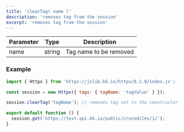 ```yaml
---
title: 'clearTag( name )'
description: 'removes tag from the session'
excerpt: 'removes tag from the session'
---
```



| Parameter  | Type      | Description              |
|------------|-----------|--------------------------|
| name       | string    | Tag name to be removed   |


### Example

<CodeGroup labels={[]}>

```javascript
import { Httpx } from 'https://jslib.k6.io/httpx/0.1.0/index.js';

const session = new Httpx({ tags: { tagName: 'tagValue' } });

session.clearTag('tagName'); // removes tag set in the constructor

export default function () {
  session.get('https://test-api.k6.io/public/crocodiles/1/');
}
```

</CodeGroup>